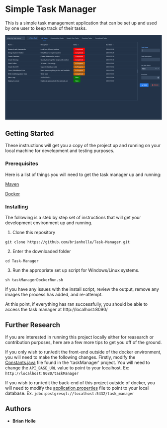 # Simple Task Manager

This is a simple task management application that can be set up and used by one user to keep track of their tasks.

![Task Manager Preview](https://github.com/brianholle/Task-Manager/blob/master/resources/Preview.PNG)

## Getting Started

These instructions will get you a copy of the project up and running on your local machine for development and testing purposes.

### Prerequisites

Here is a list of things you will need to get the task manager up and running:

[Maven](https://maven.apache.org/download.cgi)

[Docker](https://www.docker.com/)


### Installing
The following is a steb by step set of instructions that will get your development environment up and running.

1. Clone this repository

```
git clone https://github.com/brianholle/Task-Manager.git
```

2. Enter the downloaded folder

```
cd Task-Manager
```

3. Run the appropriate set up script for Windows/Linux systems.

```
sh taskManagerDockerRun.sh
```

If you have any issues with the install script, review the output, remove any images
the process has added, and re-attempt.

At this point, if everything has ran successfully, you should be able to access the task manager
at http://localhost:8090/

## Further Research

If you are interested in running this project locally either for reasearch or contribution purposes, here are a few more tips
to get you off of the ground. 

If you only wish to run/edit the front-end outside of the docker environment, you will need to make the following changes.
Firstly, modify the [Constants.java](https://github.com/brianholle/Task-Manager/blob/master/taskManager/src/main/java/com/taskManager/demo/Constants.java) file found in the 'taskManager' project. You will need to change the `API_BASE_URL` value to point to your localhost. 
  Ex: `http://localhost:8080/taskManager`
  
If you wish to run/edit the back-end of this project outside of docker, you will need to modify the [application.properties](https://github.com/brianholle/Task-Manager/blob/master/taskManagerRestService/src/main/resources/application.properties) file to point to your local database.
  Ex. `jdbc:postgresql://localhost:5432/task_manager`


## Authors

* **Brian Holle**
